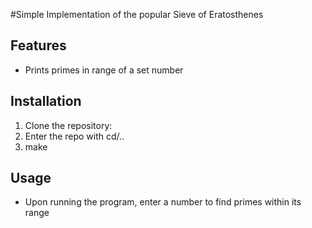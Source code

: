 #Simple Implementation of the popular Sieve of Eratosthenes

## Features

- Prints primes in range of a set number

## Installation

1. Clone the repository:
2. Enter the repo with cd/.. 
3. make

## Usage

- Upon running the program, enter a number to find primes within its range
